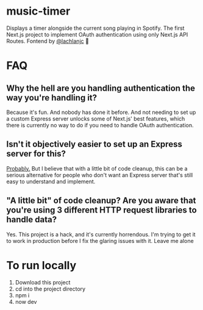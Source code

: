 # music-timer
Displays a timer alongside the current song playing in Spotify. The first Next.js project to implement OAuth authentication using only Next.js API Routes. Fontend by [@lachlanjc](https://github.com/lachlanjc) 💖

# FAQ
## Why the hell are you handling authentication the way you're handling it?
Because it's fun. And nobody has done it before. And not needing to set up a custom Express server unlocks some of Next.js' best features, which there is currently no way to do if you need to handle OAuth authentication.

## Isn't it objectively easier to set up an Express server for this?
[Probably.](https://github.com/tmb/seethemusic/blob/master/server.js) But I believe that with a little bit of code cleanup, this can be a serious alternative for people who don't want an Express server that's still easy to understand and implement.

## "A little bit" of code cleanup? Are you aware that you're using 3 different HTTP request libraries to handle data?
Yes. This project is a hack, and it's currently horrendous. I'm trying to get it to work in production before I fix the glaring issues with it. Leave me alone

# To run locally
1. Download this project
2. cd into the project directory
3. npm i
4. now dev
